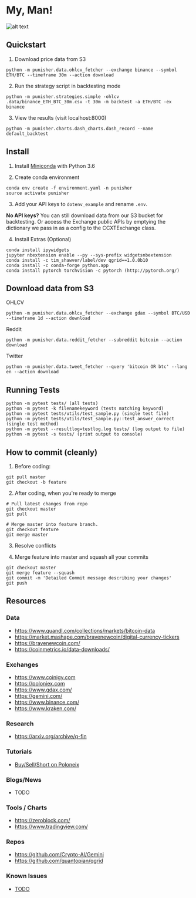 # My, Man!

![alt text](docs/punisher.png "Logo Title Text 1")

## Quickstart

1. Download price data from S3

```
python -m punisher.data.ohlcv_fetcher --exchange binance --symbol ETH/BTC --timeframe 30m --action download
```

2. Run the strategy script in backtesting mode
```
python -m punisher.strategies.simple -ohlcv .data/binance_ETH_BTC_30m.csv -t 30m -m backtest -a ETH/BTC -ex binance
```

3. View the results (visit localhost:8000)
```
python -m punisher.charts.dash_charts.dash_record --name default_backtest
```

## Install

1. Install [Miniconda](https://conda.io/miniconda.html) with Python 3.6

2. Create conda environment
```
conda env create -f environment.yaml -n punisher
source activate punisher
```
3. Add your API keys to ```dotenv_example``` and rename ```.env```.

**No API keys?**
You can still download data from our S3 bucket for backtesting. Or access the Exchange public APIs by emptying the dictionary we pass in as a config to the CCXTExchange class.

4. Install Extras (Optional)
```
conda install ipywidgets
jupyter nbextension enable --py --sys-prefix widgetsnbextension
conda install -c tim_shawver/label/dev qgrid==1.0.0b10
conda install -c conda-forge python.app
conda install pytorch torchvision -c pytorch (http://pytorch.org/)
```

## Download data from S3

OHLCV
```
python -m punisher.data.ohlcv_fetcher --exchange gdax --symbol BTC/USD --timeframe 1d --action download
```

Reddit
```
python -m punisher.data.reddit_fetcher --subreddit bitcoin --action download
```

Twitter
```
python -m punisher.data.tweet_fetcher --query 'bitcoin OR btc' --lang en --action download
```

## Running Tests
```
python -m pytest tests/ (all tests)
python -m pytest -k filenamekeyword (tests matching keyword)
python -m pytest tests/utils/test_sample.py (single test file)
python -m pytest tests/utils/test_sample.py::test_answer_correct (single test method)
python -m pytest --resultlog=testlog.log tests/ (log output to file)
python -m pytest -s tests/ (print output to console)
```

## How to commit (cleanly)

1. Before coding:

```
git pull master
git checkout -b feature
```

2. After coding, when you're ready to merge
```
# Pull latest changes from repo
git checkout master
git pull

# Merge master into feature branch.
git checkout feature
git merge master
```

3. Resolve conflicts

4. Merge feature into master and squash all your commits
```
git checkout master
git merge feature --squash
git commit -m 'Detailed Commit message describing your changes'
git push
```

## Resources

### Data

* https://www.quandl.com/collections/markets/bitcoin-data
* https://market.mashape.com/bravenewcoin/digital-currency-tickers
* https://bravenewcoin.com/
* https://coinmetrics.io/data-downloads/


### Exchanges

* https://www.coinigy.com
* https://poloniex.com
* https://www.gdax.com/
* https://gemini.com/
* https://www.binance.com/
* https://www.kraken.com/

### Research

* https://arxiv.org/archive/q-fin

### Tutorials

* [Buy/Sell/Short on Poloneix](https://www.youtube.com/watch?v=YwmoHfZ-qm8)

### Blogs/News

* TODO

### Tools / Charts

* https://zeroblock.com/
* https://www.tradingview.com/

### Repos

* https://github.com/Crypto-AI/Gemini
* https://github.com/quantopian/qgrid

### Known Issues

* [TODO](TODO.md)
